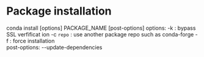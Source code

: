# Package installation
conda install [options] PACKAGE_NAME [post-options]
options:
  -k : bypass SSL verfificat ion
  -c `repo` : use another package repo such as conda-forge
  -f : force installation  
 post-options:
   --update-dependencies
